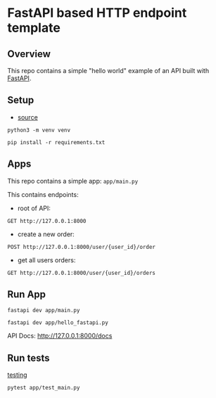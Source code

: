 # FastAPI based HTTP endpoint template

## Overview

This repo contains a simple "hello world" example of an API built with [FastAPI](https://fastapi.tiangolo.com/). 

## Setup

- [source](https://fastapi.tiangolo.com/#installation)
```
python3 -m venv venv
```

```
pip install -r requirements.txt
```


## Apps

This repo contains a simple app: `app/main.py`

This contains endpoints:
- root of API:
```
GET http://127.0.0.1:8000
```
- create a new order:
```
POST http://127.0.0.1:8000/user/{user_id}/order
```

- get all users orders:
```
GET http://127.0.0.1:8000/user/{user_id}/orders
```

## Run App

```
fastapi dev app/main.py
```

```
fastapi dev app/hello_fastapi.py
```

API Docs: http://127.0.0.1:8000/docs

## Run tests
[testing](https://fastapi.tiangolo.com/tutorial/testing/)
```
pytest app/test_main.py
```
